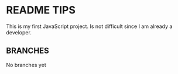 # README TIPS

This is my first JavaScript project. Is not difficult since I am already a developer.

## BRANCHES
No branches yet